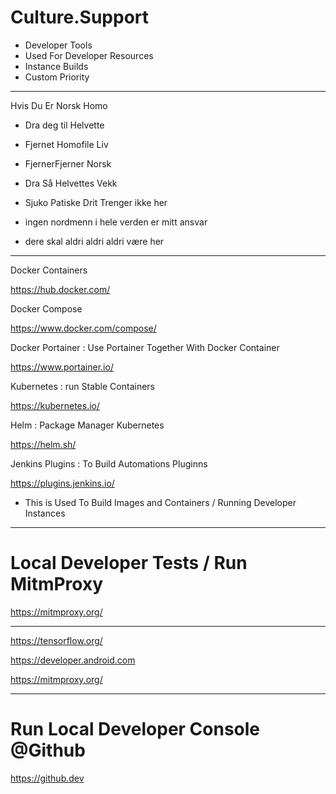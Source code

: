 # Culture.Support


- Developer Tools 
- Used For Developer Resources 
- Instance Builds 
- Custom Priority 

-------


Hvis Du Er Norsk Homo


- Dra deg til Helvette

- Fjernet Homofile Liv
- FjernerFjerner Norsk

- Dra Så Helvettes Vekk 

- Sjuko Patiske Drit Trenger ikke her

- ingen nordmenn i hele verden er mitt ansvar


- dere skal aldri aldri aldri være her

-----------




 Docker Containers 


https://hub.docker.com/



Docker Compose 


https://www.docker.com/compose/



Docker Portainer : Use Portainer Together With Docker Container

https://www.portainer.io/


Kubernetes : run Stable Containers


https://kubernetes.io/


Helm : Package Manager Kubernetes 


https://helm.sh/


Jenkins Plugins : To Build Automations Pluginns


https://plugins.jenkins.io/



- This is Used To Build Images and Containers / Running Developer Instances




--------------


# Local Developer Tests / Run MitmProxy


https://mitmproxy.org/


----------


https://tensorflow.org/

https://developer.android.com

https://mitmproxy.org/


--------------


# Run Local Developer Console  @Github 


https://github.dev



